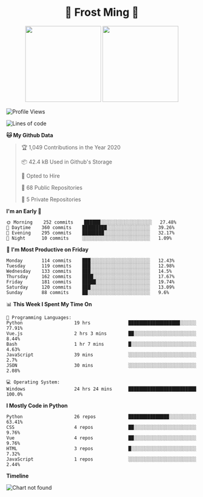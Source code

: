 <h1 align="center">🦄 Frost Ming 🐍</h1>

<p align="center">
  <img height="200" src="https://github-readme-stats.vercel.app/api?username=frostming&show_icons=true&theme=dracula&include_all_commits=true" />
  <img height="200" src="https://github-readme-stats.vercel.app/api/top-langs/?username=frostming&theme=dracula&show_icons=true" />
</p>

<!--START_SECTION:waka-->
![Profile Views](http://img.shields.io/badge/Profile%20Views-23-blue)

![Lines of code](https://img.shields.io/badge/From%20Hello%20World%20I%27ve%20Written-11.8%20million%20lines%20of%20code-blue)

**🐱 My Github Data** 

> 🏆 1,049 Contributions in the Year 2020
 > 
> 📦 42.4 kB Used in Github's Storage 
 > 
> 💼 Opted to Hire
 > 
> 📜 68 Public Repositories
 > 
> 🔑 5 Private Repositories 

**I'm an Early 🐤** 

```text
🌞 Morning    252 commits    ██████░░░░░░░░░░░░░░░░░░░   27.48% 
🌆 Daytime    360 commits    █████████░░░░░░░░░░░░░░░░   39.26% 
🌃 Evening    295 commits    ████████░░░░░░░░░░░░░░░░░   32.17% 
🌙 Night      10 commits     ░░░░░░░░░░░░░░░░░░░░░░░░░   1.09%

```
📅 **I'm Most Productive on Friday** 

```text
Monday       114 commits    ███░░░░░░░░░░░░░░░░░░░░░░   12.43% 
Tuesday      119 commits    ███░░░░░░░░░░░░░░░░░░░░░░   12.98% 
Wednesday    133 commits    ███░░░░░░░░░░░░░░░░░░░░░░   14.5% 
Thursday     162 commits    ████░░░░░░░░░░░░░░░░░░░░░   17.67% 
Friday       181 commits    █████░░░░░░░░░░░░░░░░░░░░   19.74% 
Saturday     120 commits    ███░░░░░░░░░░░░░░░░░░░░░░   13.09% 
Sunday       88 commits     ██░░░░░░░░░░░░░░░░░░░░░░░   9.6%

```


📊 **This Week I Spent My Time On** 

```text
💬 Programming Languages: 
Python                   19 hrs              ███████████████████░░░░░░   77.91% 
Vue.js                   2 hrs 3 mins        ██░░░░░░░░░░░░░░░░░░░░░░░   8.44% 
Bash                     1 hr 7 mins         █░░░░░░░░░░░░░░░░░░░░░░░░   4.63% 
JavaScript               39 mins             ░░░░░░░░░░░░░░░░░░░░░░░░░   2.7% 
JSON                     30 mins             ░░░░░░░░░░░░░░░░░░░░░░░░░   2.08%

💻 Operating System: 
Windows                  24 hrs 24 mins      █████████████████████████   100.0%

```

**I Mostly Code in Python** 

```text
Python                   26 repos            ███████████████░░░░░░░░░░   63.41% 
CSS                      4 repos             ██░░░░░░░░░░░░░░░░░░░░░░░   9.76% 
Vue                      4 repos             ██░░░░░░░░░░░░░░░░░░░░░░░   9.76% 
HTML                     3 repos             █░░░░░░░░░░░░░░░░░░░░░░░░   7.32% 
JavaScript               1 repos             ░░░░░░░░░░░░░░░░░░░░░░░░░   2.44%

```


**Timeline**

![Chart not found](https://github.com/frostming/frostming/blob/master/charts/bar_graph.png) 


<!--END_SECTION:waka-->
